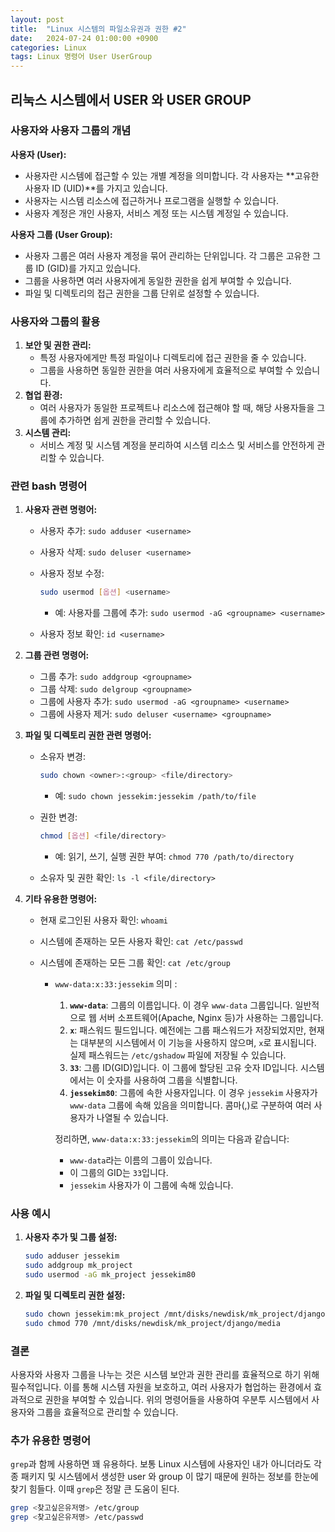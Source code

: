 ```yaml
---
layout: post
title:  "Linux 시스템의 파일소유권과 권한 #2"
date:   2024-07-24 01:00:00 +0900
categories: Linux
tags: Linux 명령어 User UserGroup
---
```



## 리눅스 시스템에서 USER 와  USER GROUP

### 사용자와 사용자 그룹의 개념

**사용자 (User):**

- 사용자란 시스템에 접근할 수 있는 개별 계정을 의미합니다. 각 사용자는 **고유한 사용자 ID (UID)**를 가지고 있습니다.
- 사용자는 시스템 리소스에 접근하거나 프로그램을 실행할 수 있습니다.
- 사용자 계정은 개인 사용자, 서비스 계정 또는 시스템 계정일 수 있습니다.

**사용자 그룹 (User Group):**

- 사용자 그룹은 여러 사용자 계정을 묶어 관리하는 단위입니다. 각 그룹은 고유한 그룹 ID (GID)를 가지고 있습니다.
- 그룹을 사용하면 여러 사용자에게 동일한 권한을 쉽게 부여할 수 있습니다.
- 파일 및 디렉토리의 접근 권한을 그룹 단위로 설정할 수 있습니다.

### 사용자와 그룹의 활용

1. **보안 및 권한 관리:**
   - 특정 사용자에게만 특정 파일이나 디렉토리에 접근 권한을 줄 수 있습니다.
   - 그룹을 사용하면 동일한 권한을 여러 사용자에게 효율적으로 부여할 수 있습니다.
2. **협업 환경:**
   - 여러 사용자가 동일한 프로젝트나 리소스에 접근해야 할 때, 해당 사용자들을 그룹에 추가하면 쉽게 권한을 관리할 수 있습니다.
3. **시스템 관리:**
   - 서비스 계정 및 시스템 계정을 분리하여 시스템 리소스 및 서비스를 안전하게 관리할 수 있습니다.

### 관련 bash 명령어

1. **사용자 관련 명령어:**

   - 사용자 추가: `sudo adduser <username>`

   - 사용자 삭제: `sudo deluser <username>`

   - 사용자 정보 수정: 

     ```bash
     sudo usermod [옵션] <username>
     ```

     - 예: 사용자를 그룹에 추가: `sudo usermod -aG <groupname> <username>`

   - 사용자 정보 확인: `id <username>`

2. **그룹 관련 명령어:**

   - 그룹 추가: `sudo addgroup <groupname>`
   - 그룹 삭제: `sudo delgroup <groupname>`
   - 그룹에 사용자 추가: `sudo usermod -aG <groupname> <username>`
   - 그룹에 사용자 제거: `sudo deluser <username> <groupname>`

3. **파일 및 디렉토리 권한 관련 명령어:**

   - 소유자 변경: 

     ```bash
     sudo chown <owner>:<group> <file/directory>
     ```

     - 예: `sudo chown jessekim:jessekim /path/to/file`

   - 권한 변경: 

     ```bash
     chmod [옵션] <file/directory>
     ```

     - 예: 읽기, 쓰기, 실행 권한 부여: `chmod 770 /path/to/directory`

   - 소유자 및 권한 확인: `ls -l <file/directory>`

     
4. **기타 유용한 명령어:**

   - 현재 로그인된 사용자 확인: `whoami`

   - 시스템에 존재하는 모든 사용자 확인: `cat /etc/passwd`

   - 시스템에 존재하는 모든 그룹 확인: `cat /etc/group`

     - `www-data:x:33:jessekim` 의미 : 

       1. **`www-data`**: 그룹의 이름입니다. 이 경우 `www-data` 그룹입니다. 일반적으로 웹 서버 소프트웨어(Apache, Nginx 등)가 사용하는 그룹입니다.
       2. **`x`**: 패스워드 필드입니다. 예전에는 그룹 패스워드가 저장되었지만, 현재는 대부분의 시스템에서 이 기능을 사용하지 않으며, `x`로 표시됩니다. 실제 패스워드는 `/etc/gshadow` 파일에 저장될 수 있습니다.
       3. **`33`**: 그룹 ID(GID)입니다. 이 그룹에 할당된 고유 숫자 ID입니다. 시스템에서는 이 숫자를 사용하여 그룹을 식별합니다.
       4. **`jessekim80`**: 그룹에 속한 사용자입니다. 이 경우 `jessekim` 사용자가 `www-data` 그룹에 속해 있음을 의미합니다. 콤마(,)로 구분하여 여러 사용자가 나열될 수 있습니다.

       정리하면, `www-data:x:33:jessekim`의 의미는 다음과 같습니다:

       - `www-data`라는 이름의 그룹이 있습니다.
       - 이 그룹의 GID는 `33`입니다.
       - `jessekim` 사용자가 이 그룹에 속해 있습니다.

### 사용 예시

1. **사용자 추가 및 그룹 설정:**

   ```bash
   sudo adduser jessekim
   sudo addgroup mk_project
   sudo usermod -aG mk_project jessekim80
   ```

2. **파일 및 디렉토리 권한 설정:**

   ```bash
   sudo chown jessekim:mk_project /mnt/disks/newdisk/mk_project/django/media
   sudo chmod 770 /mnt/disks/newdisk/mk_project/django/media
   ```

### 결론

사용자와 사용자 그룹을 나누는 것은 시스템 보안과 권한 관리를 효율적으로 하기 위해 필수적입니다. 이를 통해 시스템 자원을 보호하고, 여러 사용자가 협업하는 환경에서 효과적으로 권한을 부여할 수 있습니다. 위의 명령어들을 사용하여 우분투 시스템에서 사용자와 그룹을 효율적으로 관리할 수 있습니다.

### 추가 유용한 명령어

`grep`과 함께 사용하면 꽤 유용하다. 보통 Linux 시스템에 사용자인 내가 아니더라도 각 종 패키지 및 시스템에서 생성한  user 와 group 이 많기 때문에 원하는 정보를 한눈에 찾기 힘들다. 이때 `grep`은 정말 큰 도움이 된다. 

```bash
grep <찾고싶은유저명> /etc/group
grep <찾고싶은유저명> /etc/passwd
```
